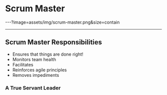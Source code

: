 # Scrum Master

---?image=assets/img/scrum-master.png&size=contain

---
## Scrum Master Responsibilities
- Ensures that things are done right!
- Monitors team health
- Facilitates
- Reinforces agile principles
- Removes impediments

### A True Servant Leader
